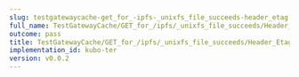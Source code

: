 ```yaml
---
slug: testgatewaycache-get_for_-ipfs-_unixfs_file_succeeds-header_etag
full_name: TestGatewayCache/GET_for_/ipfs/_unixfs_file_succeeds/Header_Etag
outcome: pass
title: TestGatewayCache/GET_for_/ipfs/_unixfs_file_succeeds/Header_Etag
implementation_id: kubo-ter
version: v0.0.2
---
```


